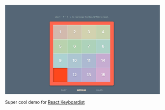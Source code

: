 ![](assets/screenshot.png)

Super cool demo for [React Keyboardist](https://github.com/soska/react-keyboardist)
